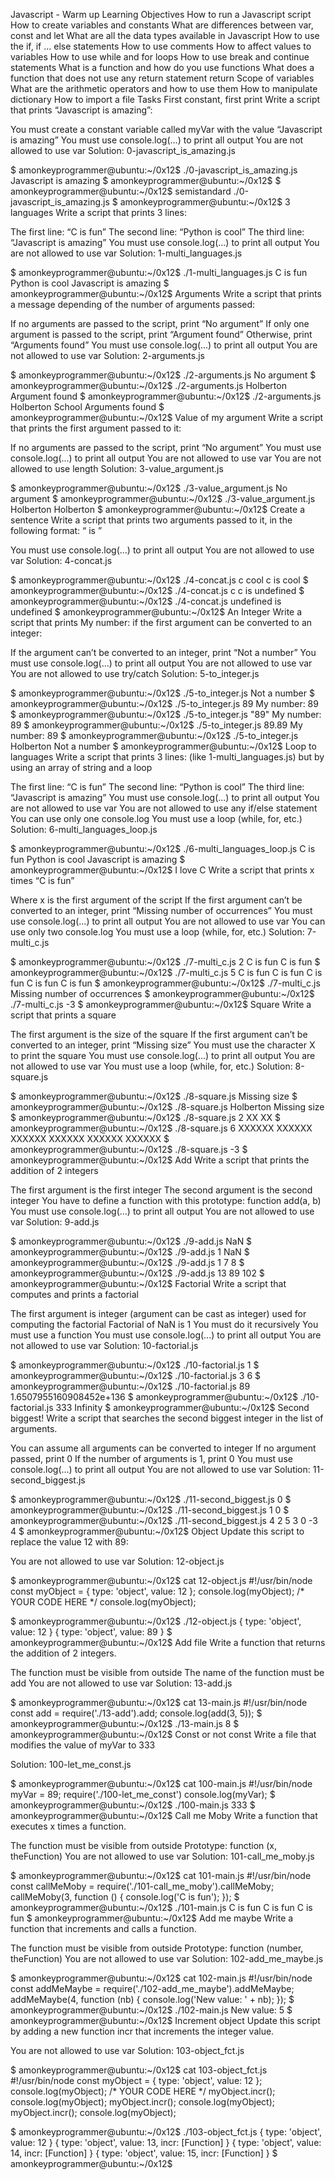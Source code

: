 Javascript - Warm up
Learning Objectives
How to run a Javascript script
How to create variables and constants
What are differences between var, const and let
What are all the data types available in Javascript
How to use the if, if ... else statements
How to use comments
How to affect values to variables
How to use while and for loops
How to use break and continue statements
What is a function and how do you use functions
What does a function that does not use any return statement return
Scope of variables
What are the arithmetic operators and how to use them
How to manipulate dictionary
How to import a file
Tasks
First constant, first print
Write a script that prints “Javascript is amazing”:

You must create a constant variable called myVar with the value “Javascript is amazing”
You must use console.log(...) to print all output
You are not allowed to use var
Solution: 0-javascript_is_amazing.js

$ amonkeyprogrammer@ubuntu:~/0x12$ ./0-javascript_is_amazing.js 
Javascript is amazing
$ amonkeyprogrammer@ubuntu:~/0x12$ 
$ amonkeyprogrammer@ubuntu:~/0x12$ semistandard ./0-javascript_is_amazing.js 
$ amonkeyprogrammer@ubuntu:~/0x12$
3 languages
Write a script that prints 3 lines:

The first line: “C is fun”
The second line: “Python is cool”
The third line: “Javascript is amazing”
You must use console.log(...) to print all output
You are not allowed to use var
Solution: 1-multi_languages.js

$ amonkeyprogrammer@ubuntu:~/0x12$ ./1-multi_languages.js 
C is fun
Python is cool
Javascript is amazing
$ amonkeyprogrammer@ubuntu:~/0x12$
Arguments
Write a script that prints a message depending of the number of arguments passed:

If no arguments are passed to the script, print “No argument”
If only one argument is passed to the script, print “Argument found”
Otherwise, print “Arguments found”
You must use console.log(...) to print all output
You are not allowed to use var
Solution: 2-arguments.js

$ amonkeyprogrammer@ubuntu:~/0x12$ ./2-arguments.js 
No argument
$ amonkeyprogrammer@ubuntu:~/0x12$ ./2-arguments.js Holberton
Argument found
$ amonkeyprogrammer@ubuntu:~/0x12$ ./2-arguments.js Holberton School
Arguments found
$ amonkeyprogrammer@ubuntu:~/0x12$
Value of my argument
Write a script that prints the first argument passed to it:

If no arguments are passed to the script, print “No argument”
You must use console.log(...) to print all output
You are not allowed to use var
You are not allowed to use length
Solution: 3-value_argument.js

$ amonkeyprogrammer@ubuntu:~/0x12$ ./3-value_argument.js 
No argument
$ amonkeyprogrammer@ubuntu:~/0x12$ ./3-value_argument.js Holberton
Holberton
$ amonkeyprogrammer@ubuntu:~/0x12$
Create a sentence
Write a script that prints two arguments passed to it, in the following format: “ is ”

You must use console.log(...) to print all output
You are not allowed to use var
Solution: 4-concat.js

$ amonkeyprogrammer@ubuntu:~/0x12$ ./4-concat.js c cool
c is cool
$ amonkeyprogrammer@ubuntu:~/0x12$ ./4-concat.js c 
c is undefined
$ amonkeyprogrammer@ubuntu:~/0x12$ ./4-concat.js
undefined is undefined
$ amonkeyprogrammer@ubuntu:~/0x12$
An Integer
Write a script that prints My number: <first argument converted in integer> if the first argument can be converted to an integer:

If the argument can’t be converted to an integer, print “Not a number”
You must use console.log(...) to print all output
You are not allowed to use var
You are not allowed to use try/catch
Solution: 5-to_integer.js

$ amonkeyprogrammer@ubuntu:~/0x12$ ./5-to_integer.js 
Not a number
$ amonkeyprogrammer@ubuntu:~/0x12$ ./5-to_integer.js 89
My number: 89
$ amonkeyprogrammer@ubuntu:~/0x12$ ./5-to_integer.js "89"
My number: 89
$ amonkeyprogrammer@ubuntu:~/0x12$ ./5-to_integer.js 89.89
My number: 89
$ amonkeyprogrammer@ubuntu:~/0x12$ ./5-to_integer.js Holberton
Not a number
$ amonkeyprogrammer@ubuntu:~/0x12$
Loop to languages
Write a script that prints 3 lines: (like 1-multi_languages.js) but by using an array of string and a loop

The first line: “C is fun”
The second line: “Python is cool”
The third line: “Javascript is amazing”
You must use console.log(...) to print all output
You are not allowed to use var
You are not allowed to use any if/else statement
You can use only one console.log
You must use a loop (while, for, etc.)
Solution: 6-multi_languages_loop.js

$ amonkeyprogrammer@ubuntu:~/0x12$ ./6-multi_languages_loop.js 
C is fun
Python is cool
Javascript is amazing
$ amonkeyprogrammer@ubuntu:~/0x12$
I love C
Write a script that prints x times “C is fun”

Where x is the first argument of the script
If the first argument can’t be converted to an integer, print “Missing number of occurrences”
You must use console.log(...) to print all output
You are not allowed to use var
You can use only two console.log
You must use a loop (while, for, etc.)
Solution: 7-multi_c.js

$ amonkeyprogrammer@ubuntu:~/0x12$ ./7-multi_c.js 2
C is fun
C is fun
$ amonkeyprogrammer@ubuntu:~/0x12$ ./7-multi_c.js 5
C is fun
C is fun
C is fun
C is fun
C is fun
$ amonkeyprogrammer@ubuntu:~/0x12$ ./7-multi_c.js 
Missing number of occurrences
$ amonkeyprogrammer@ubuntu:~/0x12$ ./7-multi_c.js -3
$ amonkeyprogrammer@ubuntu:~/0x12$
Square
Write a script that prints a square

The first argument is the size of the square
If the first argument can’t be converted to an integer, print “Missing size”
You must use the character X to print the square
You must use console.log(...) to print all output
You are not allowed to use var
You must use a loop (while, for, etc.)
Solution: 8-square.js

$ amonkeyprogrammer@ubuntu:~/0x12$ ./8-square.js
Missing size
$ amonkeyprogrammer@ubuntu:~/0x12$ ./8-square.js Holberton
Missing size
$ amonkeyprogrammer@ubuntu:~/0x12$ ./8-square.js 2
XX
XX
$ amonkeyprogrammer@ubuntu:~/0x12$ ./8-square.js 6
XXXXXX
XXXXXX
XXXXXX
XXXXXX
XXXXXX
XXXXXX
$ amonkeyprogrammer@ubuntu:~/0x12$ ./8-square.js -3
$ amonkeyprogrammer@ubuntu:~/0x12$
Add
Write a script that prints the addition of 2 integers

The first argument is the first integer
The second argument is the second integer
You have to define a function with this prototype: function add(a, b)
You must use console.log(...) to print all output
You are not allowed to use var
Solution: 9-add.js

$ amonkeyprogrammer@ubuntu:~/0x12$ ./9-add.js 
NaN
$ amonkeyprogrammer@ubuntu:~/0x12$ ./9-add.js 1
NaN
$ amonkeyprogrammer@ubuntu:~/0x12$ ./9-add.js 1 7
8
$ amonkeyprogrammer@ubuntu:~/0x12$ ./9-add.js 13 89
102
$ amonkeyprogrammer@ubuntu:~/0x12$
Factorial
Write a script that computes and prints a factorial

The first argument is integer (argument can be cast as integer) used for computing the factorial
Factorial of NaN is 1
You must do it recursively
You must use a function
You must use console.log(...) to print all output
You are not allowed to use var
Solution: 10-factorial.js

$ amonkeyprogrammer@ubuntu:~/0x12$ ./10-factorial.js 
1
$ amonkeyprogrammer@ubuntu:~/0x12$ ./10-factorial.js 3
6
$ amonkeyprogrammer@ubuntu:~/0x12$ ./10-factorial.js 89
1.6507955160908452e+136
$ amonkeyprogrammer@ubuntu:~/0x12$ ./10-factorial.js 333
Infinity
$ amonkeyprogrammer@ubuntu:~/0x12$
Second biggest!
Write a script that searches the second biggest integer in the list of arguments.

You can assume all arguments can be converted to integer
If no argument passed, print 0
If the number of arguments is 1, print 0
You must use console.log(...) to print all output
You are not allowed to use var
Solution: 11-second_biggest.js

$ amonkeyprogrammer@ubuntu:~/0x12$ ./11-second_biggest.js 
0
$ amonkeyprogrammer@ubuntu:~/0x12$ ./11-second_biggest.js 1
0
$ amonkeyprogrammer@ubuntu:~/0x12$ ./11-second_biggest.js 4 2 5 3 0 -3
4
$ amonkeyprogrammer@ubuntu:~/0x12$
Object
Update this script to replace the value 12 with 89:

You are not allowed to use var
Solution: 12-object.js

$ amonkeyprogrammer@ubuntu:~/0x12$ cat 12-object.js
#!/usr/bin/node
const myObject = {
  type: 'object',
  value: 12
};
console.log(myObject);
/*
YOUR CODE HERE
*/
console.log(myObject);

$ amonkeyprogrammer@ubuntu:~/0x12$ ./12-object.js
{ type: 'object', value: 12 }
{ type: 'object', value: 89 }
$ amonkeyprogrammer@ubuntu:~/0x12$
Add file
Write a function that returns the addition of 2 integers.

The function must be visible from outside
The name of the function must be add
You are not allowed to use var
Solution: 13-add.js

$ amonkeyprogrammer@ubuntu:~/0x12$ cat 13-main.js
#!/usr/bin/node
const add = require('./13-add').add;
console.log(add(3, 5));
$ amonkeyprogrammer@ubuntu:~/0x12$ ./13-main.js
8
$ amonkeyprogrammer@ubuntu:~/0x12$
Const or not const
Write a file that modifies the value of myVar to 333

Solution: 100-let_me_const.js

$ amonkeyprogrammer@ubuntu:~/0x12$ cat 100-main.js
#!/usr/bin/node
myVar = 89;
require('./100-let_me_const')
console.log(myVar);
$ amonkeyprogrammer@ubuntu:~/0x12$ ./100-main.js
333
$ amonkeyprogrammer@ubuntu:~/0x12$
Call me Moby
Write a function that executes x times a function.

The function must be visible from outside
Prototype: function (x, theFunction)
You are not allowed to use var
Solution: 101-call_me_moby.js

$ amonkeyprogrammer@ubuntu:~/0x12$ cat 101-main.js
#!/usr/bin/node
const callMeMoby = require('./101-call_me_moby').callMeMoby;
callMeMoby(3, function () {
  console.log('C is fun');
});
$ amonkeyprogrammer@ubuntu:~/0x12$ ./101-main.js
C is fun
C is fun
C is fun
$ amonkeyprogrammer@ubuntu:~/0x12$ 
Add me maybe
Write a function that increments and calls a function.

The function must be visible from outside
Prototype: function (number, theFunction)
You are not allowed to use var
Solution: 102-add_me_maybe.js

$ amonkeyprogrammer@ubuntu:~/0x12$ cat 102-main.js
#!/usr/bin/node
const addMeMaybe = require('./102-add_me_maybe').addMeMaybe;
addMeMaybe(4, function (nb) {
  console.log('New value: ' + nb);
});
$ amonkeyprogrammer@ubuntu:~/0x12$ ./102-main.js
New value: 5
$ amonkeyprogrammer@ubuntu:~/0x12$ 
Increment object
Update this script by adding a new function incr that increments the integer value.

You are not allowed to use var
Solution: 103-object_fct.js

$ amonkeyprogrammer@ubuntu:~/0x12$ cat 103-object_fct.js
#!/usr/bin/node
const myObject = {
  type: 'object',
  value: 12
};
console.log(myObject);
/*
YOUR CODE HERE
*/
myObject.incr();
console.log(myObject);
myObject.incr();
console.log(myObject);
myObject.incr();
console.log(myObject);

$ amonkeyprogrammer@ubuntu:~/0x12$ ./103-object_fct.js 
{ type: 'object', value: 12 }
{ type: 'object', value: 13, incr: [Function] }
{ type: 'object', value: 14, incr: [Function] }
{ type: 'object', value: 15, incr: [Function] }
$ amonkeyprogrammer@ubuntu:~/0x12$
